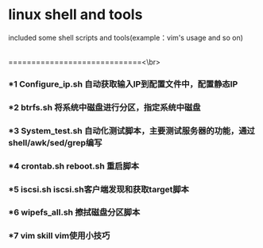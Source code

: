 # linux shell and tools
included some shell scripts and tools(example：vim's usage and so on)

<br>=============================<\br>
### *1 Configure_ip.sh            自动获取输入IP到配置文件中，配置静态IP
### *2 btrfs.sh                   将系统中磁盘进行分区，指定系统中磁盘
### *3 System_test.sh              自动化测试脚本，主要测试服务器的功能，通过shell/awk/sed/grep编写
### *4 crontab.sh reboot.sh       重启脚本
### *5 iscsi.sh                   iscsi.sh客户端发现和获取target脚本
### *6 wipefs_all.sh              擦拭磁盘分区脚本
### *7 vim skill                  vim使用小技巧
